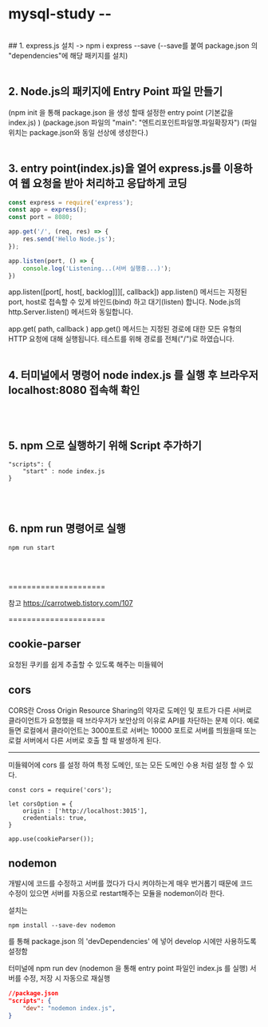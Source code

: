 # mysql-study -- 
<br/>
## 1. express.js 설치 -> npm i express --save 
(--save를 붙여 package.json 의 "dependencies"에 해당 패키지를 설치)
<br/>
<br/>

## 2. Node.js의 패키지에 Entry Point 파일 만들기
(npm init 을 통해 package.json 을 생성 할때 설정한 entry point (기본값을 index.js) )
(package.json 파일의 "main": "엔트리포인트파일명.파일확장자")
(파일 위치는 package.json와 동일 선상에 생성한다.)
<br/>
<br/>

## 3. entry point(index.js)을 열어 express.js를 이용하여 웹 요청을 받아 처리하고 응답하게 코딩


``` Javascript
const express = require('express');
const app = express();
const port = 8080;

app.get('/', (req, res) => {
    res.send('Hello Node.js');
});

app.listen(port, () => {
    console.log('Listening...(서버 실행중...)');
})
```

app.listen([port[, host[, backlog]]][, callback])
app.listen() 메서드는 지정된 port, host로 접속할 수 있게 바인드(bind) 하고 대기(listen) 합니다. Node.js의 http.Server.listen() 메서드와 동일합니다.

app.get( path, callback )
app.get() 메서드는 지정된 경로에 대한 모든 유형의 HTTP 요청에 대해 실행됩니다. 테스트를 위해 경로를 전체("/")로 하였습니다.
<br/>
<br/>

## 4. 터미널에서 명령어 node index.js 를 실행 후 브라우저 localhost:8080 접속해 확인
<br/>
<br/>

## 5. npm 으로 실행하기 위해 Script 추가하기

``` JS
"scripts": {
    "start" : node index.js
}
```
<br/>
<br/>

## 6. npm run 명령어로 실행

```
npm run start
```
<br/>
<br/>

=====================

참고
https://carrotweb.tistory.com/107

=====================



## cookie-parser

요청된 쿠키를 쉽게 추출할 수 있도록 해주는 미들웨어


## cors

CORS란 Cross Origin Resource Sharing의 약자로 도메인 및 포트가 다른 서버로 클라이언트가 요청했을 때 브라우저가 보안상의 이유로 API를 차단하는 문제 이다. 예로 들면 로컬에서 클라이언트는 3000포트로 서버는 10000 포트로 서버를 띄웠을때 또는 로컬 서버에서 다른 서버로 호출 할 때 발생하게 된다.

---

미들웨어에 cors 를 설정 하여 특정 도메인, 또는 모든 도메인 수용 처럼 설정 할 수 있다.
``` JS
const cors = require('cors');

let corsOption = {
    origin : ['http://localhost:3015'],
    credentials: true,
}

app.use(cookieParser());
```


## nodemon
개발시에 코드를 수정하고 서버를 껐다가 다시 켜야하는게 매우 번거롭기 때문에 코드 수정이 있으면 서버를 자동으로 restart해주는 모듈을 nodemon이라 한다.


설치는 
```
npm install --save-dev nodemon
```
를 통해 package.json 의 'devDependencies' 에 넣어 develop 시에만 사용하도록 설정함

터미널에 npm run dev (nodemon 을 통해 entry point 파일인 index.js 를 실행)
서버를 수정, 저장 시 자동으로 재실행
``` JSON
//package.json
"scripts": {
    "dev": "nodemon index.js",
}
```